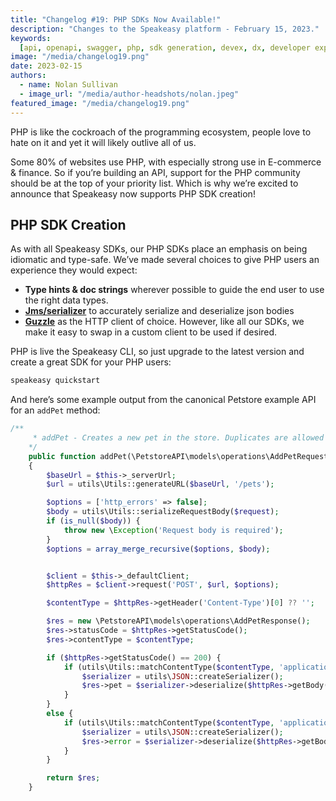 ```yaml
---
title: "Changelog #19: PHP SDKs Now Available!"
description: "Changes to the Speakeasy platform - February 15, 2023."
keywords:
  [api, openapi, swagger, php, sdk generation, devex, dx, developer experience]
image: "/media/changelog19.png"
date: 2023-02-15
authors:
  - name: Nolan Sullivan
  - image_url: "/media/author-headshots/nolan.jpeg"
featured_image: "/media/changelog19.png"
---
```


PHP is like the cockroach of the programming ecosystem, people love to hate on it and yet it will likely outlive all of us.

Some 80% of websites use PHP, with especially strong use in E-commerce & finance. So if you’re building an API, support for the PHP community should be at the top of your priority list. Which is why we’re excited to announce that Speakeasy now supports PHP SDK creation!

## PHP SDK Creation

As with all Speakeasy SDKs, our PHP SDKs place an emphasis on being idiomatic and type-safe. We’ve made several choices to give PHP users an experience they would expect:

- **Type hints & doc strings** wherever possible to guide the end user to use the right data types.
- [**Jms/serializer**](https://jmsyst.com/libs/serializer) to accurately serialize and deserialize json bodies
- [**Guzzle**](https://docs.guzzlephp.org/en/stable/) as the HTTP client of choice. However, like all our SDKs, we make it easy to swap in a custom client to be used if desired.

PHP is live the Speakeasy CLI, so just upgrade to the latest version and create a great SDK for your PHP users:

```bash
speakeasy quickstart
```

And here’s some example output from the canonical Petstore example API for an `addPet` method:

```php
/**
     * addPet - Creates a new pet in the store. Duplicates are allowed
    */
    public function addPet(\PetstoreAPI\models\operations\AddPetRequest $request): \PetstoreAPI\models\operations\AddPetResponse
    {
        $baseUrl = $this->_serverUrl;
        $url = utils\Utils::generateURL($baseUrl, '/pets');

        $options = ['http_errors' => false];
        $body = utils\Utils::serializeRequestBody($request);
        if (is_null($body)) {
            throw new \Exception('Request body is required');
        }
        $options = array_merge_recursive($options, $body);


        $client = $this->_defaultClient;
        $httpRes = $client->request('POST', $url, $options);

        $contentType = $httpRes->getHeader('Content-Type')[0] ?? '';

        $res = new \PetstoreAPI\models\operations\AddPetResponse();
        $res->statusCode = $httpRes->getStatusCode();
        $res->contentType = $contentType;

        if ($httpRes->getStatusCode() == 200) {
            if (utils\Utils::matchContentType($contentType, 'application/json')) {
                $serializer = utils\JSON::createSerializer();
                $res->pet = $serializer->deserialize($httpRes->getBody()->__toString(), 'PetstoreAPI\models\shared\Pet', 'json');
            }
        }
        else {
            if (utils\Utils::matchContentType($contentType, 'application/json')) {
                $serializer = utils\JSON::createSerializer();
                $res->error = $serializer->deserialize($httpRes->getBody()->__toString(), 'PetstoreAPI\models\shared\Error', 'json');
            }
        }

        return $res;
    }
```
